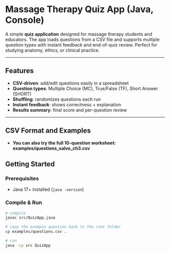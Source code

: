 # Massage Therapy Quiz App (Java, Console)

A simple **quiz application** designed for massage therapy students and educators. The app loads questions from a CSV file and supports multiple question types with instant feedback and end-of-quiz review. Perfect for studying anatomy, ethics, or clinical practice.

---

##  Features
-  **CSV-driven**: add/edit questions easily in a spreadsheet  
-  **Question types**: Multiple Choice (MC), True/False (TF), Short Answer (SHORT)  
-  **Shuffling**: randomizes questions each run  
-  **Instant feedback**: shows correctness + explanation  
-  **Results summary**: final score and per-question review  

---

## CSV Format and Examples

-  **You can also try the full 10-question worksheet:
examples/questions_salvo_ch3.csv**


##  Getting Started

### Prerequisites
- Java 17+ installed (`java -version`)

### Compile & Run
```bash
# compile
javac src/QuizApp.java

# copy the example question bank to the root folder
cp examples/questions.csv .

# run
java -cp src QuizApp
